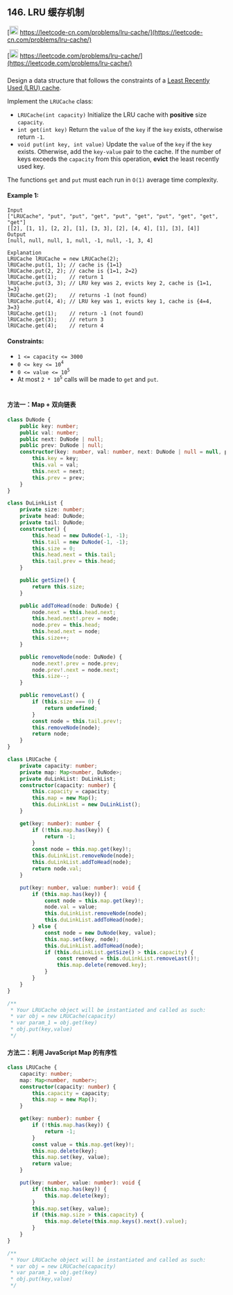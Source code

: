 ## 146. LRU 缓存机制

[<img src="https://static.leetcode-cn.com/cn-mono-assets/production/assets/logo-dark-cn.c42314a8.svg" height="20" /> https://leetcode-cn.com/problems/lru-cache/](https://leetcode-cn.com/problems/lru-cache/)

[<img src="https://assets.leetcode.com/static_assets/public/webpack_bundles/images/logo-dark.e99485d9b.svg" height="20"/> https://leetcode.com/problems/lru-cache/](https://leetcode.com/problems/lru-cache/)

###

Design a data structure that follows the constraints of a [Least Recently Used (LRU) cache](https://en.wikipedia.org/wiki/Cache_replacement_policies#LRU).

Implement the `LRUCache` class:

-   `LRUCache(int capacity)` Initialize the LRU cache with **positive** size `capacity`.
-   `int get(int key)` Return the `value` of the `key` if the `key` exists, otherwise return `-1`.
-   `void put(int key, int value)` Update the `value` of the `key` if the `key` exists. Otherwise, add the `key-value` pair to the cache. If the number of keys exceeds the `capacity` from this operation, **evict** the least recently used key.

The functions `get` and `put` must each run in `O(1)` average time complexity.

#### Example 1:

```
Input
["LRUCache", "put", "put", "get", "put", "get", "put", "get", "get", "get"]
[[2], [1, 1], [2, 2], [1], [3, 3], [2], [4, 4], [1], [3], [4]]
Output
[null, null, null, 1, null, -1, null, -1, 3, 4]

Explanation
LRUCache lRUCache = new LRUCache(2);
lRUCache.put(1, 1); // cache is {1=1}
lRUCache.put(2, 2); // cache is {1=1, 2=2}
lRUCache.get(1);    // return 1
lRUCache.put(3, 3); // LRU key was 2, evicts key 2, cache is {1=1, 3=3}
lRUCache.get(2);    // returns -1 (not found)
lRUCache.put(4, 4); // LRU key was 1, evicts key 1, cache is {4=4, 3=3}
lRUCache.get(1);    // return -1 (not found)
lRUCache.get(3);    // return 3
lRUCache.get(4);    // return 4
```

#### Constraints:

-   `1 <= capacity <= 3000`
-   `0 <= key <= 10`<sup>`4`</sup>
-   `0 <= value <= 10`<sup>`5`</sup>
-   At most `2 * 10`<sup>`5`</sup> calls will be made to `get` and `put`.

#

#### 方法一：Map + 双向链表

```ts
class DuNode {
    public key: number;
    public val: number;
    public next: DuNode | null;
    public prev: DuNode | null;
    constructor(key: number, val: number, next: DuNode | null = null, prev: DuNode | null = null) {
        this.key = key;
        this.val = val;
        this.next = next;
        this.prev = prev;
    }
}

class DuLinkList {
    private size: number;
    private head: DuNode;
    private tail: DuNode;
    constructor() {
        this.head = new DuNode(-1, -1);
        this.tail = new DuNode(-1, -1);
        this.size = 0;
        this.head.next = this.tail;
        this.tail.prev = this.head;
    }

    public getSize() {
        return this.size;
    }

    public addToHead(node: DuNode) {
        node.next = this.head.next;
        this.head.next!.prev = node;
        node.prev = this.head;
        this.head.next = node;
        this.size++;
    }

    public removeNode(node: DuNode) {
        node.next!.prev = node.prev;
        node.prev!.next = node.next;
        this.size--;
    }

    public removeLast() {
        if (this.size === 0) {
            return undefined;
        }
        const node = this.tail.prev!;
        this.removeNode(node);
        return node;
    }
}

class LRUCache {
    private capacity: number;
    private map: Map<number, DuNode>;
    private duLinkList: DuLinkList;
    constructor(capacity: number) {
        this.capacity = capacity;
        this.map = new Map();
        this.duLinkList = new DuLinkList();
    }

    get(key: number): number {
        if (!this.map.has(key)) {
            return -1;
        }
        const node = this.map.get(key)!;
        this.duLinkList.removeNode(node);
        this.duLinkList.addToHead(node);
        return node.val;
    }

    put(key: number, value: number): void {
        if (this.map.has(key)) {
            const node = this.map.get(key)!;
            node.val = value;
            this.duLinkList.removeNode(node);
            this.duLinkList.addToHead(node);
        } else {
            const node = new DuNode(key, value);
            this.map.set(key, node);
            this.duLinkList.addToHead(node);
            if (this.duLinkList.getSize() > this.capacity) {
                const removed = this.duLinkList.removeLast()!;
                this.map.delete(removed.key);
            }
        }
    }
}

/**
 * Your LRUCache object will be instantiated and called as such:
 * var obj = new LRUCache(capacity)
 * var param_1 = obj.get(key)
 * obj.put(key,value)
 */
```

#### 方法二：利用 JavaScript Map 的有序性

```ts
class LRUCache {
    capacity: number;
    map: Map<number, number>;
    constructor(capacity: number) {
        this.capacity = capacity;
        this.map = new Map();
    }

    get(key: number): number {
        if (!this.map.has(key)) {
            return -1;
        }
        const value = this.map.get(key)!;
        this.map.delete(key);
        this.map.set(key, value);
        return value;
    }

    put(key: number, value: number): void {
        if (this.map.has(key)) {
            this.map.delete(key);
        }
        this.map.set(key, value);
        if (this.map.size > this.capacity) {
            this.map.delete(this.map.keys().next().value);
        }
    }
}

/**
 * Your LRUCache object will be instantiated and called as such:
 * var obj = new LRUCache(capacity)
 * var param_1 = obj.get(key)
 * obj.put(key,value)
 */
```
